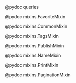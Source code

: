 @pydoc queries

@pydoc mixins.FavoriteMixin

@pydoc mixins.CommonMixin

@pydoc mixins.TagsMixin

@pydoc mixins.PublishMixin

@pydoc mixins.NameMixin

@pydoc mixins.PrintMixin

@pydoc mixins.PaginationMixin
